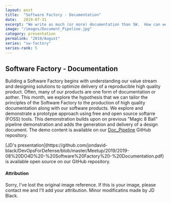 ```yaml
---
layout: post
title:  "Software Factory - Documentation"
date:   2019-07-31
excerpt: "We write as much (or more) documentation than SW.  How can we manage and deliver documentation using our SW Factory?"
image: "/images/Document_Pipeline.jpg"
category: presentation
permalink: "2019/August"
series: "sw-factory"
series-rank: 5
---
```


## Software Factory - Documentation

Building a Software Factory begins with understanding our value stream and designing solutions to optimize delivery of a reproducible high quality product.  Often, many of our products are one form of documentation or aother. This month, we explore the hypothesis that we can tailor the principles of the Software Factory to the production of high quality documentation along with our software products.  We explore and demonstrate a prototype approach using free and open source softarre (FOSS) tools. This demonstration builds upon on previous "Magic 8 Ball" pipeline demonstration and adds the generation and delivery of a design document.  The demo content is available on our [Doc_Pipeline](https://github.com/jondavid-black/Doc_Pipeline) GitHub repository.
									

<div class="box" markdown="1">
[JD's presentation](https://github.com/jondavid-black/DevOpsForDefense/blob/master/Meetup/2019/2019-08%20DO4D%20-%20Software%20Factory%20-%20Documentation.pdf) is available open source on our GitHub repository.
</div>

#### Attribution

Sorry, I've lost the original image reference.  If this is your image, please contact me and I'll add your attribution.  Minor modificatins made by JD Black.